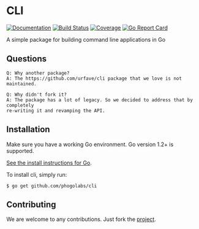 # CLI

[![Documentation][godoc-img]][godoc-url]
[![Build Status][travis-img]][travis-url]
[![Coverage][codecov-img]][codecov-url]
[![Go Report Card][report-img]][report-url]

A simple package for building command line applications in Go

## Questions

```
Q: Why another package?
A: The https://github.com/urfave/cli package that we love is not maintained.

Q: Why didn't fork it?
A: The package has a lot of legacy. So we decided to address that by completely
re-writing it and revamping the API.
```

## Installation

Make sure you have a working Go environment. Go version 1.2+ is supported.

[See the install instructions for Go](http://golang.org/doc/install.html).

To install cli, simply run:
```
$ go get github.com/phogolabs/cli
```

## Contributing

We are welcome to any contributions. Just fork the
[project](https://github.com/phogolabs/cli).

[travis-img]: https://travis-ci.org/phogolabs/cli.svg?branch=master
[travis-url]: https://travis-ci.org/phogolabs/cli
[report-img]: https://goreportcard.com/badge/github.com/phogolabs/cli
[report-url]: https://goreportcard.com/report/github.com/phogolabs/cli
[codecov-url]: https://codecov.io/gh/phogolabs/cli
[codecov-img]: https://codecov.io/gh/phogolabs/cli/branch/master/graph/badge.svg
[godoc-url]: https://godoc.org/github.com/phogolabs/cli
[godoc-img]: https://godoc.org/github.com/phogolabs/cli?status.svg
[license-img]: https://img.shields.io/badge/license-MIT-blue.svg
[software-license-url]: LICENSE
